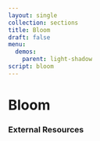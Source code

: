 ```yaml
---
layout: single
collection: sections
title: Bloom
draft: false
menu:
  demos:
    parent: light-shadow
script: bloom
---
```


# Bloom

### External Resources
